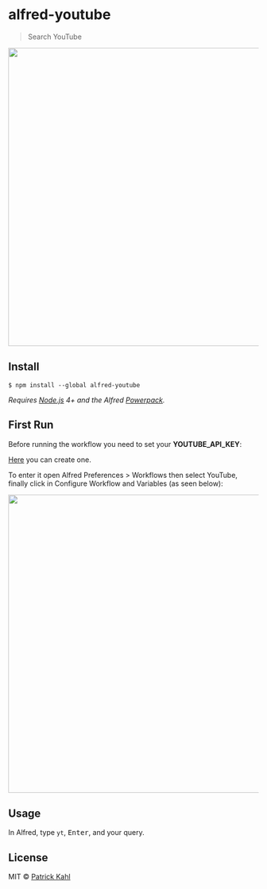 # alfred-youtube

> Search YouTube

<img src="https://raw.githubusercontent.com/patrickkahl/alfred-youtube/master/media/usage.gif" width="600">

## Install

```
$ npm install --global alfred-youtube
```

*Requires [Node.js](https://nodejs.org) 4+ and the Alfred [Powerpack](https://www.alfredapp.com/powerpack/).*

## First Run

Before running the workflow you need to set your **YOUTUBE_API_KEY**:

[Here](https://developers.google.com/youtube/v3/getting-started) you can create one.

To enter it open Alfred Preferences > Workflows then select YouTube, finally click in Configure Workflow and Variables (as seen below):

<img src="https://raw.githubusercontent.com/patrickkahl/alfred-youtube/master/media/alfred_preferences.png" width="600">

## Usage

In Alfred, type `yt`, <kbd>Enter</kbd>, and your query.


## License

MIT © [Patrick Kahl](https://github.com/patrickkahl)
